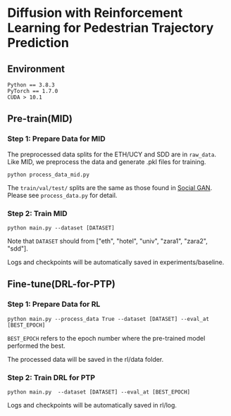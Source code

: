 # Diffusion with Reinforcement Learning for Pedestrian Trajectory Prediction

## Environment
    Python == 3.8.3
    PyTorch == 1.7.0
    CUDA > 10.1

## Pre-train(MID)

### Step 1: Prepare Data for MID
The preprocessed data splits for the ETH/UCY and SDD are in ```raw_data```. Like MID, we preprocess the data and generate .pkl files for training.

```
python process_data_mid.py
```

The `train/val/test/` splits are the same as those found in [Social GAN]( https://github.com/agrimgupta92/sgan). Please see ```process_data.py``` for detail.

### Step 2: Train MID
 ```
 python main.py --dataset [DATASET]
 ``` 
 Note that ```DATASET``` should from ["eth", "hotel", "univ", "zara1", "zara2", "sdd"].
 
Logs and checkpoints will be automatically saved in experiments/baseline.

## Fine-tune(DRL-for-PTP)

### Step 1: Prepare Data for RL
```
python main.py --process_data True --dataset [DATASET] --eval_at [BEST_EPOCH]
```
```BEST_EPOCH``` refers to the epoch number where the pre-trained model performed the best.

The processed data will be saved in the rl/data folder.

### Step 2: Train DRL for PTP
 
 ```
 python main.py  --dataset [DATASET] --eval_at [BEST_EPOCH]
 ``` 
 

Logs and checkpoints will be automatically saved in rl/log.
